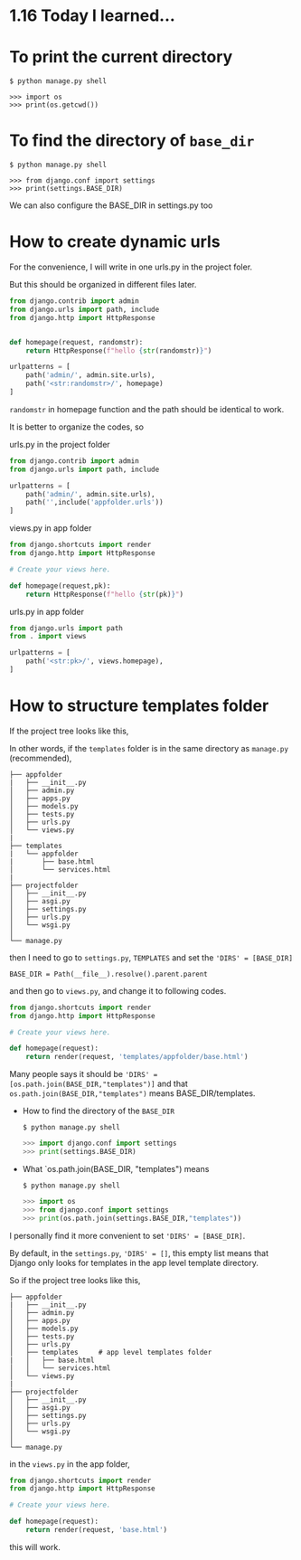 # 1.16 Today I learned...

# To print the current directory

```
$ python manage.py shell
```

```
>>> import os
>>> print(os.getcwd())
```

# To find the directory of `base_dir`

```
$ python manage.py shell
```

```
>>> from django.conf import settings
>>> print(settings.BASE_DIR)
```

We can also configure the BASE_DIR in settings.py too


# How to create dynamic urls

For the convenience, I will write in one urls.py in the project foler.

But this should be organized in different files later.

```py
from django.contrib import admin
from django.urls import path, include
from django.http import HttpResponse


def homepage(request, randomstr):
    return HttpResponse(f"hello {str(randomstr)}")

urlpatterns = [
    path('admin/', admin.site.urls),
    path('<str:randomstr>/', homepage)
]
```

`randomstr` in homepage function and the path should be identical to work.


It is better to organize the codes, so 

urls.py in the project folder

```py
from django.contrib import admin
from django.urls import path, include

urlpatterns = [
    path('admin/', admin.site.urls),
    path('',include('appfolder.urls'))
]
```

views.py in app folder

```py
from django.shortcuts import render
from django.http import HttpResponse

# Create your views here.

def homepage(request,pk):
    return HttpResponse(f"hello {str(pk)}")
```

urls.py in app folder

```py
from django.urls import path
from . import views

urlpatterns = [
    path('<str:pk>/', views.homepage),
]  
```

# How to structure templates folder


If the project tree looks like this,

In other words, if the `templates` folder is in the same directory as `manage.py` (recommended),

```
├── appfolder
|   ├── __init__.py
│   ├── admin.py
│   ├── apps.py
│   ├── models.py
│   ├── tests.py
│   ├── urls.py
│   └── views.py
|
├── templates
|   └── appfolder
|       ├── base.html   
│       └── services.html
|
├── projectfolder
│   ├── __init__.py
│   ├── asgi.py
│   ├── settings.py
│   ├── urls.py
│   └── wsgi.py
│
└── manage.py
```

then I need to go to `settings.py`, `TEMPLATES` and set the `'DIRS' = [BASE_DIR]`

`BASE_DIR = Path(__file__).resolve().parent.parent`

and then go to `views.py`, and change it to following codes.

```py
from django.shortcuts import render
from django.http import HttpResponse

# Create your views here.

def homepage(request):
    return render(request, 'templates/appfolder/base.html')
```

Many people says it should be `'DIRS' = [os.path.join(BASE_DIR,"templates")]` and that `os.path.join(BASE_DIR,"templates")` means BASE_DIR/templates.

- How to find the directory of the `BASE_DIR` 
    
    ```
    $ python manage.py shell
    ```
    
    ```py
    >>> import django.conf import settings
    >>> print(settings.BASE_DIR)
    ```

- What `os.path.join(BASE_DIR, "templates") means
    
    ```
    $ python manage.py shell
    ```

    ```py
    >>> import os
    >>> from django.conf import settings
    >>> print(os.path.join(settings.BASE_DIR,"templates"))
    ```


I personally find it more convenient to set `'DIRS' = [BASE_DIR]`.

By default, in the `settings.py`, `'DIRS' = []`, this empty list means that Django only looks for templates in the app level template directory.

So if the project tree looks like this,

```
├── appfolder
|   ├── __init__.py
│   ├── admin.py
│   ├── apps.py
│   ├── models.py
│   ├── tests.py
│   ├── urls.py
│   ├── templates     # app level templates folder
|   │   ├── base.html       
│   │   └── services.html
│   └── views.py
|
├── projectfolder
│   ├── __init__.py
│   ├── asgi.py
│   ├── settings.py
│   ├── urls.py
│   └── wsgi.py
│
└── manage.py
```

in the `views.py` in the app folder, 

```py
from django.shortcuts import render
from django.http import HttpResponse

# Create your views here.

def homepage(request):
    return render(request, 'base.html')
```

this will work.